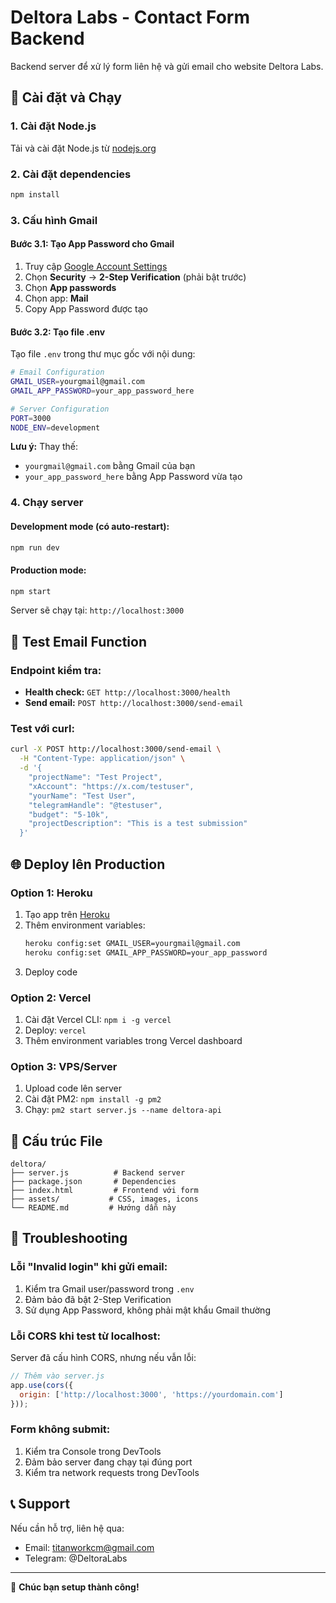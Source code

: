 # Deltora Labs - Contact Form Backend

Backend server để xử lý form liên hệ và gửi email cho website Deltora Labs.

## 🚀 Cài đặt và Chạy

### 1. Cài đặt Node.js
Tải và cài đặt Node.js từ [nodejs.org](https://nodejs.org/)

### 2. Cài đặt dependencies
```bash
npm install
```

### 3. Cấu hình Gmail

#### Bước 3.1: Tạo App Password cho Gmail
1. Truy cập [Google Account Settings](https://myaccount.google.com/)
2. Chọn **Security** → **2-Step Verification** (phải bật trước)
3. Chọn **App passwords**
4. Chọn app: **Mail**
5. Copy App Password được tạo

#### Bước 3.2: Tạo file .env
Tạo file `.env` trong thư mục gốc với nội dung:

```bash
# Email Configuration
GMAIL_USER=yourgmail@gmail.com
GMAIL_APP_PASSWORD=your_app_password_here

# Server Configuration
PORT=3000
NODE_ENV=development
```

**Lưu ý:** Thay thế:
- `yourgmail@gmail.com` bằng Gmail của bạn
- `your_app_password_here` bằng App Password vừa tạo

### 4. Chạy server

#### Development mode (có auto-restart):
```bash
npm run dev
```

#### Production mode:
```bash
npm start
```

Server sẽ chạy tại: `http://localhost:3000`

## 📧 Test Email Function

### Endpoint kiểm tra:
- **Health check:** `GET http://localhost:3000/health`
- **Send email:** `POST http://localhost:3000/send-email`

### Test với curl:
```bash
curl -X POST http://localhost:3000/send-email \
  -H "Content-Type: application/json" \
  -d '{
    "projectName": "Test Project",
    "xAccount": "https://x.com/testuser",
    "yourName": "Test User",
    "telegramHandle": "@testuser",
    "budget": "5-10k",
    "projectDescription": "This is a test submission"
  }'
```

## 🌐 Deploy lên Production

### Option 1: Heroku
1. Tạo app trên [Heroku](https://heroku.com)
2. Thêm environment variables:
   ```bash
   heroku config:set GMAIL_USER=yourgmail@gmail.com
   heroku config:set GMAIL_APP_PASSWORD=your_app_password
   ```
3. Deploy code

### Option 2: Vercel
1. Cài đặt Vercel CLI: `npm i -g vercel`
2. Deploy: `vercel`
3. Thêm environment variables trong Vercel dashboard

### Option 3: VPS/Server
1. Upload code lên server
2. Cài đặt PM2: `npm install -g pm2`
3. Chạy: `pm2 start server.js --name deltora-api`

## 📁 Cấu trúc File

```
deltora/
├── server.js          # Backend server
├── package.json       # Dependencies
├── index.html         # Frontend với form
├── assets/           # CSS, images, icons
└── README.md         # Hướng dẫn này
```

## 🔧 Troubleshooting

### Lỗi "Invalid login" khi gửi email:
1. Kiểm tra Gmail user/password trong `.env`
2. Đảm bảo đã bật 2-Step Verification
3. Sử dụng App Password, không phải mật khẩu Gmail thường

### Lỗi CORS khi test từ localhost:
Server đã cấu hình CORS, nhưng nếu vẫn lỗi:
```javascript
// Thêm vào server.js
app.use(cors({
  origin: ['http://localhost:3000', 'https://yourdomain.com']
}));
```

### Form không submit:
1. Kiểm tra Console trong DevTools
2. Đảm bảo server đang chạy tại đúng port
3. Kiểm tra network requests trong DevTools

## 📞 Support

Nếu cần hỗ trợ, liên hệ qua:
- Email: titanworkcm@gmail.com
- Telegram: @DeltoraLabs

---

🚀 **Chúc bạn setup thành công!** 